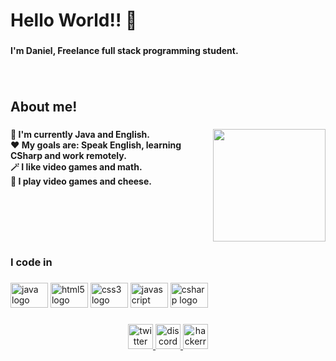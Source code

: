 <h1 align="left">Hello World!! 👋</h1>

###

<h4 align="left">I'm Daniel, Freelance full stack programming student.</h4>

###

<br clear="both">

<h2 align="left">About me!</h2>

###

<img align="right" height="180" src="https://media.giphy.com/media/DBW3BniaWrFo4/giphy.gif"  />

###

<h4 align="left">📖 I'm currently Java and English.<br>❤️ My goals are: Speak English, learning CSharp and work remotely.<br>🪄 I like video games and math.<br>🎲 I play video games and cheese.</h4>

###

<br clear="both">

<h3 align="left">I code in</h3>

###

<div align="left">
  <img src="https://cdn.jsdelivr.net/gh/devicons/devicon/icons/java/java-original.svg" height="40" width="60" alt="java logo"  />
  <img src="https://cdn.jsdelivr.net/gh/devicons/devicon/icons/html5/html5-original.svg" height="40" width="60" alt="html5 logo"  />
  <img src="https://cdn.jsdelivr.net/gh/devicons/devicon/icons/css3/css3-original.svg" height="40" width="60" alt="css3 logo"  />
  <img src="https://cdn.jsdelivr.net/gh/devicons/devicon/icons/javascript/javascript-plain.svg" height="40" width="60" alt="javascript logo"  />
  <img src="https://cdn.jsdelivr.net/gh/devicons/devicon/icons/csharp/csharp-original.svg" height="40" width="60" alt="csharp logo"  />
</div>

###

<div align="center">
  <a href="https://twitter.com/soyJDan" target="_blank">
    <img src="https://img.shields.io/static/v1?message=Twitter&logo=twitter&label=&color=1DA1F2&logoColor=white&labelColor=&style=for-the-badge" height="40" alt="twitter logo"  />
  </a>
  <a href="https://discord.com/users/541782252590465025" target="_blank">
    <img src="https://img.shields.io/static/v1?message=Discord&logo=discord&label=&color=7289DA&logoColor=white&labelColor=&style=for-the-badge" height="40" alt="discord logo"  />
  </a>
  <a href="https://www.hackerrank.com/jdanrb" target="_blank">
    <img src="https://img.shields.io/static/v1?message=HackerRank&logo=hackerrank&label=&color=2EC866&logoColor=white&labelColor=&style=for-the-badge" height="40" alt="hackerrank logo"  />
  </a>
</div>

###
